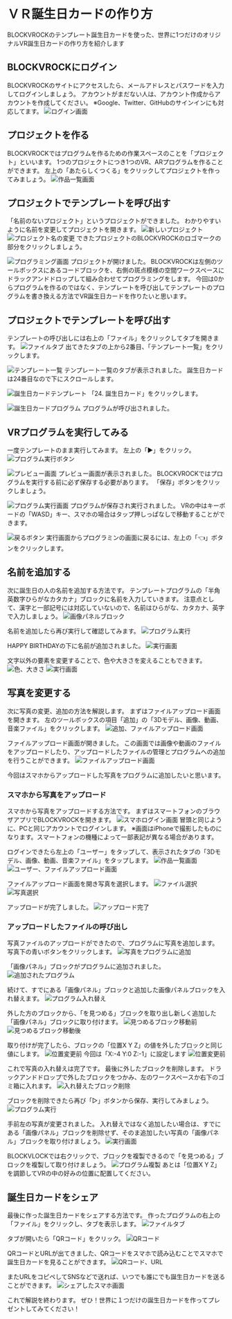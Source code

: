 # ＶＲ誕生日カードの作り方
BLOCKVROCKのテンプレート誕生日カードを使った、世界に1つだけのオリジナルVR誕生日カードの作り方を紹介します

## BLOCKVROCKにログイン
BLOCKVROCKのサイトにアクセスしたら、メールアドレスとパスワードを入力してログインしましょう。
アカウントがまだない人は、アカウント作成からアカウントを作成してください。
※Google、Twitter、GitHubのサインインにも対応してます。
![ログイン画面](https://github.com/levelenter/blockvrock_doc/blob/main/images/template/BirthdayCard/birthday_card_1.png?raw=true)

## プロジェクトを作る
BLOCKVROCKではプログラムを作るための作業スペースのことを「プロジェクト」といいます。
1つのプロジェクトにつき1つのVR、ARプログラムを作ることができます。
左上の「あたらしくつくる」をクリックしてプロジェクトを作ってみましょう。
![作品一覧画面](https://github.com/levelenter/blockvrock_doc/blob/main/images/template/BirthdayCard/birthday_card_2.png?raw=true)

## プロジェクトでテンプレートを呼び出す
「名前のないプロジェクト」というプロジェクトができました。
わかりやすいように名前を変更してプロジェクトを開きます。
![新しいプロジェクト](https://github.com/levelenter/blockvrock_doc/blob/main/images/template/BirthdayCard/birthday_card_3.png?raw=true)
![プロジェクト名の変更](https://github.com/levelenter/blockvrock_doc/blob/main/images/template/BirthdayCard/birthday_card_4.png?raw=true)
できたプロジェクトのBLOCKVROCKのロゴマークの部分をクリックしましょう。

![プログラミング画面](https://github.com/levelenter/blockvrock_doc/blob/main/images/template/BirthdayCard/birthday_card_5.png?raw=true)
プロジェクトが開けました。
BLOCKVROCKは左側のツールボックスにあるコードブロックを、右側の斑点模様の空間ワークスペースにドラックアンドドロップして組み合わせてプログラミングをします。
今回は0からプログラムを作るのではなく、テンプレートを呼び出してテンプレートのプログラムを書き換える方法でVR誕生日カードを作りたいと思います。

## プロジェクトでテンプレートを呼び出す
テンプレートの呼び出しには右上の「ファイル」をクリックしてタブを開きます。
![ファイルタブ](https://github.com/levelenter/blockvrock_doc/blob/main/images/template/BirthdayCard/birthday_card_6.png?raw=true)
出てきたタブの上から2番目、「テンプレート一覧」をクリックします。

![テンプレート一覧](https://github.com/levelenter/blockvrock_doc/blob/main/images/template/BirthdayCard/birthday_card_7.png?raw=true)
テンプレート一覧のタブが表示されました。
誕生日カードは24番目なので下にスクロールします。

![誕生日カードテンプレート](https://github.com/levelenter/blockvrock_doc/blob/main/images/template/BirthdayCard/birthday_card_8.png?raw=true)
「24. 誕生日カード」をクリックします。

![誕生日カードプログラム](https://github.com/levelenter/blockvrock_doc/blob/main/images/template/BirthdayCard/birthday_card_9.png?raw=true)
プログラムが呼び出されました。

## VRプログラムを実行してみる
一度テンプレートのまま実行してみます。
左上の「▶」をクリック。
![プログラム実行ボタン](https://github.com/levelenter/blockvrock_doc/blob/main/images/template/BirthdayCard/birthday_card_10.png?raw=true)

![プレビュー画面](https://github.com/levelenter/blockvrock_doc/blob/main/images/template/BirthdayCard/birthday_card_11.png?raw=true)
プレビュー画面が表示されました。
BLOCKVROCKではプログラムを実行する前に必ず保存する必要があります。
「保存」ボタンをクリックしましょう。

![プログラム実行画面](https://github.com/levelenter/blockvrock_doc/blob/main/images/template/BirthdayCard/birthday_card_12.png?raw=true)
プログラムが保存され実行されました。
VRの中はキーボードの「WASD」キー、スマホの場合はタップ押しっぱなしで移動することができます。

![戻るボタン](https://github.com/levelenter/blockvrock_doc/blob/main/images/template/BirthdayCard/birthday_card_13.png?raw=true)
実行画面からプログラミンの画面に戻るには、左上の「👈」ボタンをクリックします。

## 名前を追加する
次に誕生日の人の名前を追加する方法です。
テンプレートプログラムの「半角英数字ひらがなカタカナ」ブロックに名前を入力していきます。
注意点として、漢字と一部記号には対応していないので、名前はひらがな、カタカナ、英字で入力しましょう。
![画像パネルブロック](https://github.com/levelenter/blockvrock_doc/blob/main/images/template/BirthdayCard/birthday_card_14.png?raw=true)

名前を追加したら再び実行して確認してみます。
![プログラム実行](https://github.com/levelenter/blockvrock_doc/blob/main/images/template/BirthdayCard/birthday_card_15.png?raw=true)

HAPPY BIRTHDAYの下に名前が追加されました。
![実行画面](https://github.com/levelenter/blockvrock_doc/blob/main/images/template/BirthdayCard/birthday_card_16.png?raw=true)

文字以外の要素を変更することで、色や大きさを変えることもできます。
![色、大きさ](https://github.com/levelenter/blockvrock_doc/blob/main/images/template/BirthdayCard/birthday_card_17.png?raw=true)
![実行画面](https://github.com/levelenter/blockvrock_doc/blob/main/images/template/BirthdayCard/birthday_card_18.png?raw=true)

## 写真を変更する
次に写真の変更、追加の方法を解説します。
まずはファイルアップロード画面を開きます。
左のツールボックスの項目「追加」の「3Dモデル、画像、動画、音楽ファイル」をクリックします。
![追加、ファイルアップロード画面](https://github.com/levelenter/blockvrock_doc/blob/main/images/template/BirthdayCard/birthday_card_19.png?raw=true)

ファイルアップロード画面が開きました。
この画面では画像や動画のファイルをアップロードしたり、アップロードしたファイルの管理とプログラムへの追加を行うことができます。
![ファイルアップロード画面](https://github.com/levelenter/blockvrock_doc/blob/main/images/template/BirthdayCard/birthday_card_20.png?raw=true)

今回はスマホからアップロードした写真をプログラムに追加したいと思います。

### スマホから写真をアップロード
スマホから写真をアップロードする方法です。
まずはスマートフォンのブラウザアプリでBLOCKVROCKを開きます。
![スマホログイン画面](https://github.com/levelenter/blockvrock_doc/blob/main/images/template/BirthdayCard/birthday_card_21.png?raw=true)
冒頭と同じように、PCと同じアカウントでログインします。
※画面はiPhoneで撮影したものになります。スマートフォンの機種によって一部表記が異なる場合があります。

ログインできたら左上の「ユーザー」をタップして、表示されたタブの「3Dモデル、画像、動画、音楽ファイル」をタップします。
![作品一覧画面](https://github.com/levelenter/blockvrock_doc/blob/main/images/template/BirthdayCard/birthday_card_22.png?raw=true)
![ユーザー、ファイルアップロード画面](https://github.com/levelenter/blockvrock_doc/blob/main/images/template/BirthdayCard/birthday_card_23.png?raw=true)

ファイルアップロード画面を開き写真を選択します。
![ファイル選択](https://github.com/levelenter/blockvrock_doc/blob/main/images/template/BirthdayCard/birthday_card_24.png?raw=true)
![写真選択](https://github.com/levelenter/blockvrock_doc/blob/main/images/template/BirthdayCard/birthday_card_25.png?raw=true)

アップロードが完了しました。
![アップロード完了](https://github.com/levelenter/blockvrock_doc/blob/main/images/template/BirthdayCard/birthday_card_26.png?raw=true)

### アップロードしたファイルの呼び出し
写真ファイルのアップロードができたので、プログラムに写真を追加します。
写真下の青いボタンをクリックします。
![写真をプログラムに追加](https://github.com/levelenter/blockvrock_doc/blob/main/images/template/BirthdayCard/birthday_card_27.png?raw=true)

「画像パネル」ブロックがプログラムに追加されました。
![追加されたプログラム](https://github.com/levelenter/blockvrock_doc/blob/main/images/template/BirthdayCard/birthday_card_28.png?raw=true)

続けて、すでにある「画像パネル」ブロックと追加した画像パネルブロックを入れ替えます。
![プログラム入れ替え](https://github.com/levelenter/blockvrock_doc/blob/main/images/template/BirthdayCard/birthday_card_29.png?raw=true)

外した方のブロックから、「を見つめる」ブロックを取り出し新しく追加した「画像パネル」ブロックに取り付けます。
![見つめるブロック移動前](https://github.com/levelenter/blockvrock_doc/blob/main/images/template/BirthdayCard/birthday_card_30.png?raw=true)
![見つめるブロック移動後](https://github.com/levelenter/blockvrock_doc/blob/main/images/template/BirthdayCard/birthday_card_31.png?raw=true)

取り付けが完了したら、ブロックの「位置X Y Z」の値を外したブロックと同じ値にします。
![位置変更前](https://github.com/levelenter/blockvrock_doc/blob/main/images/template/BirthdayCard/birthday_card_32.png?raw=true)
今回は「X:-4 Y:0 Z:-1」に設定します
![位置変更前](https://github.com/levelenter/blockvrock_doc/blob/main/images/template/BirthdayCard/birthday_card_33.png?raw=true)

これで写真の入れ替えは完了です。
最後に外したブロックを削除します。
ドラックアンドドロップで外したブロックをつかみ、左のワークスペースか右下のゴミ箱に入れます。
![入れ替えたブロック削除](https://github.com/levelenter/blockvrock_doc/blob/main/images/template/BirthdayCard/birthday_card_34.png?raw=true)

ブロックを削除できたら再び「▷」ボタンから保存、実行してみましょう。
![プログラム実行](https://github.com/levelenter/blockvrock_doc/blob/main/images/template/BirthdayCard/birthday_card_35.png?raw=true)

手前左の写真が変更されました。
入れ替えではなく追加したい場合は、すでにある「画像パネル」ブロックを削除せず、そのま追加したい写真の「画像パネル」ブロックを取り付けましょう。
![実行画面](https://github.com/levelenter/blockvrock_doc/blob/main/images/template/BirthdayCard/birthday_card_36.png?raw=true)

BLOCKVLOCKでは右クリックで、ブロックを複製できるので「を見つめる」ブロックを複製して取り付けましょう。
![プログラム複製](https://github.com/levelenter/blockvrock_doc/blob/main/images/template/BirthdayCard/birthday_card_37.png?raw=true)
あとは「位置X Y Z」を調節してVRの中の好みの位置に配置してください。

## 誕生日カードをシェア

最後に作った誕生日カードをシェアする方法です。
作ったプログラムの右上の「ファイル」をクリックし、タブを表示します。
![ファイルタブ](https://github.com/levelenter/blockvrock_doc/blob/main/images/template/BirthdayCard/birthday_card_38.png?raw=true)

タブが開いたら「QRコード」をクリック。
![QRコード](https://github.com/levelenter/blockvrock_doc/blob/main/images/template/BirthdayCard/birthday_card_39.png?raw=true)

QRコードとURLが出てきました、QRコードをスマホで読み込むことでスマホで誕生日カードを見ることができます。
![QRコード、URL](https://github.com/levelenter/blockvrock_doc/blob/main/images/template/BirthdayCard/birthday_card_40.png?raw=true)

またURLをコピペしてSNSなどで送れば、いつでも誰にでも誕生日カードを送ることができます。
![シェアしたスマホ画面](https://github.com/levelenter/blockvrock_doc/blob/main/images/template/BirthdayCard/birthday_card_41.png?raw=true)

これで解説を終わります。
ぜひ！世界に１つだけの誕生日カードを作ってプレゼントしてみてください！

